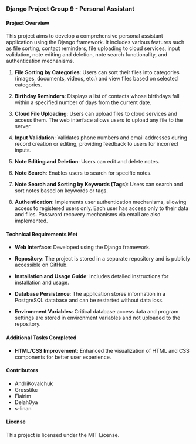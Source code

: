 ### Django Project Group 9 - Personal Assistant

#### Project Overview

This project aims to develop a comprehensive personal assistant application using the Django framework. It includes various features such as file sorting, contact reminders, file uploading to cloud services, input validation, note editing and deletion, note search functionality, and authentication mechanisms.

1. **File Sorting by Categories**: Users can sort their files into categories (images, documents, videos, etc.) and view files based on selected categories.
   
2. **Birthday Reminders**: Displays a list of contacts whose birthdays fall within a specified number of days from the current date.
   
3. **Cloud File Uploading**: Users can upload files to cloud services and access them. The web interface allows users to upload any file to the server.
   
4. **Input Validation**: Validates phone numbers and email addresses during record creation or editing, providing feedback to users for incorrect inputs.
   
5. **Note Editing and Deletion**: Users can edit and delete notes.
   
6. **Note Search**: Enables users to search for specific notes.
   
7. **Note Search and Sorting by Keywords (Tags)**: Users can search and sort notes based on keywords or tags.
   
8. **Authentication**: Implements user authentication mechanisms, allowing access to registered users only. Each user has access only to their data and files. Password recovery mechanisms via email are also implemented.

#### Technical Requirements Met

- **Web Interface**: Developed using the Django framework.
  
- **Repository**: The project is stored in a separate repository and is publicly accessible on GitHub.
  
- **Installation and Usage Guide**: Includes detailed instructions for installation and usage.
  
- **Database Persistence**: The application stores information in a PostgreSQL database and can be restarted without data loss.
  
- **Environment Variables**: Critical database access data and program settings are stored in environment variables and not uploaded to the repository.

#### Additional Tasks Completed

- **HTML/CSS Improvement**: Enhanced the visualization of HTML and CSS components for better user experience.

#### Contributors

- AndriKovalchuk
- Grosstikc
- Flairim
- Delah0ya
- s-linan

#### License

This project is licensed under the MIT License.
